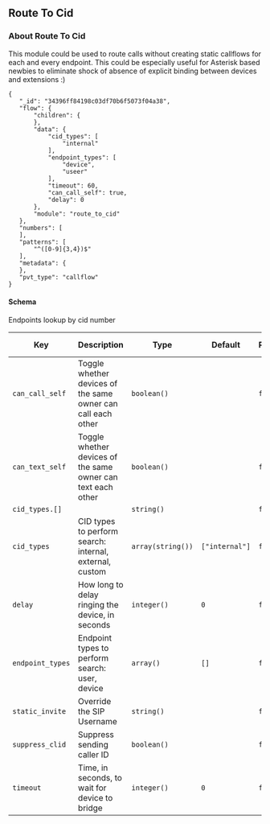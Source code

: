 ## Route To Cid

### About Route To Cid

This module could be used to route calls without creating static callflows for each and every endpoint. 
This could be especially useful for Asterisk based newbies to eliminate shock of absence of explicit binding between devices and extensions  :)  


```
{
   "_id": "34396ff84198c03df70b6f5073f04a38",
   "flow": {
       "children": {
       },
       "data": {
           "cid_types": [
               "internal"
           ],
           "endpoint_types": [
               "device",
               "useer"
           ],
           "timeout": 60,
           "can_call_self": true,
           "delay": 0
       },
       "module": "route_to_cid"
   },
   "numbers": [
   ],
   "patterns": [
       "^([0-9]{3,4})$"
   ],
   "metadata": {
   },
   "pvt_type": "callflow"
}
```

#### Schema

Endpoints lookup by cid number



Key | Description | Type | Default | Required | Support Level
--- | ----------- | ---- | ------- | -------- | -------------
`can_call_self` | Toggle whether devices of the same owner can call each other | `boolean()` |   | `false` |  
`can_text_self` | Toggle whether devices of the same owner can text each other | `boolean()` |   | `false` |  
`cid_types.[]` |   | `string()` |   | `false` |  
`cid_types` | CID types to perform search: internal, external, custom | `array(string())` | `["internal"]` | `false` |  
`delay` | How long to delay ringing the device, in seconds | `integer()` | `0` | `false` |  
`endpoint_types` | Endpoint types to perform search: user, device | `array()` | `[]` | `false` |  
`static_invite` | Override the SIP Username | `string()` |   | `false` |  
`suppress_clid` | Suppress sending caller ID | `boolean()` |   | `false` |  
`timeout` | Time, in seconds, to wait for device to bridge | `integer()` | `0` | `false` |  



